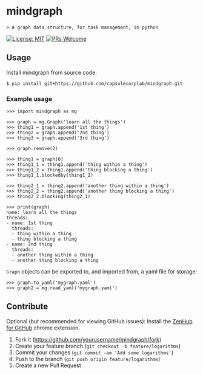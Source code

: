 # mindgraph

    > A graph data structure, for task management, in python

[![License: MIT](https://img.shields.io/badge/License-MIT-yellow.svg)](https://opensource.org/licenses/MIT)
[![PRs Welcome](https://img.shields.io/badge/PRs-welcome-brightgreen.svg?style=flat-square)](http://makeapullrequest.com)

## Usage

Install mindgraph from source code:

```
$ pip install git+https://github.com/capsulecorplab/mindgraph.git
```

### Example usage

```
>>> import mindgraph as mg

>>> graph = mg.Graph('learn all the things')
>>> thing1 = graph.append('1st thing')
>>> thing2 = graph.append('2nd thing')
>>> thing3 = graph.append('3rd thing')

>>> graph.remove(2)

>>> thing1 = graph[0]
>>> thing1_1 = thing1.append('thing within a thing')
>>> thing1_2 = thing1.append('thing blocking a thing')
>>> thing1_1.blockedby(thing1_2)

>>> thing2_1 = thing2.append('another thing within a thing')
>>> thing2_2 = thing2.append('another thing blocking a thing')
>>> thing2_2.blocking(thing2_1)

>>> print(graph)
name: learn all the things
threads:
- name: 1st thing
  threads:
  - thing within a thing
  - thing blocking a thing
- name: 2nd thing
  threads:
  - another thing within a thing
  - another thing blocking a thing
```

`Graph` objects can be exported to, and imported from, a yaml file for storage:

```
>>> graph.to_yaml('mygraph.yaml')
>>> graph2 = mg.read_yaml('mygraph.yaml')
```

## Contribute

Optional (but recommended for viewing GitHub issues): Install the [ZenHub for GitHub](https://chrome.google.com/webstore/detail/zenhub-for-github/ogcgkffhplmphkaahpmffcafajaocjbd?hl=en-US) chrome extension.

1. Fork it (<https://github.com/yourusername/mindgraph/fork>)
2. Create your feature branch (`git checkout -b feature/logarithms`)
3. Commit your changes (`git commit -am 'Add some logarithms'`)
4. Push to the branch (`git push origin feature/logarithms`)
5. Create a new Pull Request
